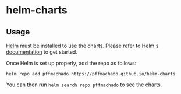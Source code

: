 # helm-charts

## Usage

[Helm](https://helm.sh) must be installed to use the charts.
Please refer to Helm's [documentation](https://helm.sh/docs/) to get started.

Once Helm is set up properly, add the repo as follows:

```console
helm repo add pffmachado https://pffmachado.github.io/helm-charts
```

You can then run `helm search repo pffmachado` to see the charts.
